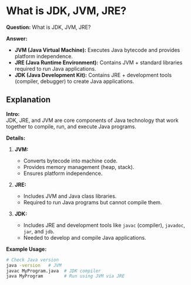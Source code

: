 # What is JDK, JVM, JRE?

**Question:** What is JDK, JVM, JRE?

**Answer:**  
- **JVM (Java Virtual Machine):** Executes Java bytecode and provides platform independence.  
- **JRE (Java Runtime Environment):** Contains JVM + standard libraries required to run Java applications.  
- **JDK (Java Development Kit):** Contains JRE + development tools (compiler, debugger) to create Java applications.

## Explanation

**Intro:**  
JDK, JRE, and JVM are core components of Java technology that work together to compile, run, and execute Java programs.

**Details:**
1. **JVM:**  
   - Converts bytecode into machine code.  
   - Provides memory management (heap, stack).  
   - Ensures platform independence.

2. **JRE:**  
   - Includes JVM and Java class libraries.  
   - Required to run Java programs but cannot compile them.

3. **JDK:**  
   - Includes JRE and development tools like `javac` (compiler), `javadoc`, `jar`, and `jdb`.  
   - Needed to develop and compile Java applications.

**Example Usage:**
```bash
# Check Java version
java -version   # JVM
javac MyProgram.java  # JDK compiler
java MyProgram        # Run using JVM via JRE